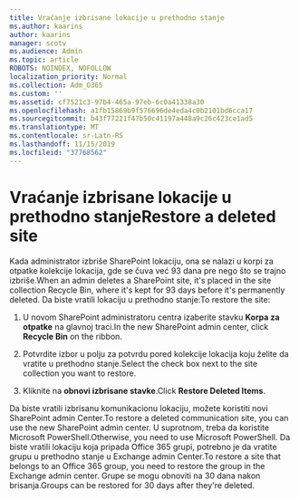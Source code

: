 ```yaml
---
title: Vraćanje izbrisane lokacije u prethodno stanje
ms.author: kaarins
author: kaarins
manager: scotv
ms.audience: Admin
ms.topic: article
ROBOTS: NOINDEX, NOFOLLOW
localization_priority: Normal
ms.collection: Adm_O365
ms.custom: ''
ms.assetid: cf7521c3-97b4-465a-97eb-6c0a41338a30
ms.openlocfilehash: a1fb15869b9f576696de4eda4c0b2101bd6cca17
ms.sourcegitcommit: b43f77221f47b50c41197a448a9c26c423ce1ad5
ms.translationtype: MT
ms.contentlocale: sr-Latn-RS
ms.lasthandoff: 11/15/2019
ms.locfileid: "37768562"
---
```

# <a name="restore-a-deleted-site"></a><span data-ttu-id="414ea-102">Vraćanje izbrisane lokacije u prethodno stanje</span><span class="sxs-lookup"><span data-stu-id="414ea-102">Restore a deleted site</span></span>

<span data-ttu-id="414ea-103">Kada administrator izbriše SharePoint lokaciju, ona se nalazi u korpi za otpatke kolekcije lokacija, gde se čuva već 93 dana pre nego što se trajno izbriše.</span><span class="sxs-lookup"><span data-stu-id="414ea-103">When an admin deletes a SharePoint site, it's placed in the site collection Recycle Bin, where it's kept for 93 days before it's permanently deleted.</span></span> <span data-ttu-id="414ea-104">Da biste vratili lokaciju u prethodno stanje:</span><span class="sxs-lookup"><span data-stu-id="414ea-104">To restore the site:</span></span>
  
1. <span data-ttu-id="414ea-105">U novom SharePoint administratoru centra izaberite stavku **Korpa za otpatke** na glavnoj traci.</span><span class="sxs-lookup"><span data-stu-id="414ea-105">In the new SharePoint admin center, click **Recycle Bin** on the ribbon.</span></span> 
    
2. <span data-ttu-id="414ea-106">Potvrdite izbor u polju za potvrdu pored kolekcije lokacija koju želite da vratite u prethodno stanje.</span><span class="sxs-lookup"><span data-stu-id="414ea-106">Select the check box next to the site collection you want to restore.</span></span>
    
3. <span data-ttu-id="414ea-107">Kliknite na **obnovi izbrisane stavke**.</span><span class="sxs-lookup"><span data-stu-id="414ea-107">Click **Restore Deleted Items**.</span></span>
    
<span data-ttu-id="414ea-108">Da biste vratili izbrisanu komunikacionu lokaciju, možete koristiti novi SharePoint admin Center.</span><span class="sxs-lookup"><span data-stu-id="414ea-108">To restore a deleted communication site, you can use the new SharePoint admin center.</span></span> <span data-ttu-id="414ea-109">U suprotnom, treba da koristite Microsoft PowerShell.</span><span class="sxs-lookup"><span data-stu-id="414ea-109">Otherwise, you need to use Microsoft PowerShell.</span></span> <span data-ttu-id="414ea-110">Da biste vratili lokaciju koja pripada Office 365 grupi, potrebno je da vratite grupu u prethodno stanje u Exchange admin Center.</span><span class="sxs-lookup"><span data-stu-id="414ea-110">To restore a site that belongs to an Office 365 group, you need to restore the group in the Exchange admin center.</span></span> <span data-ttu-id="414ea-111">Grupe se mogu obnoviti na 30 dana nakon brisanja.</span><span class="sxs-lookup"><span data-stu-id="414ea-111">Groups can be restored for 30 days after they're deleted.</span></span>
  

